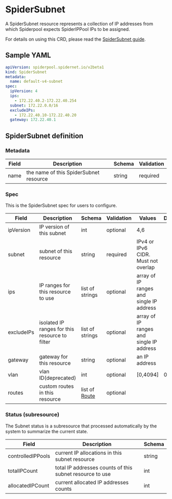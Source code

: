 # SpiderSubnet

A SpiderSubnet resource represents a collection of IP addresses from which Spiderpool expects SpiderIPPool IPs to be assigned.

For details on using this CRD, please read the [SpiderSubnet guide](./../usage/spider-subnet.md).

## Sample YAML

```yaml
apiVersion: spiderpool.spidernet.io/v2beta1
kind: SpiderSubnet
metadata:
  name: default-v4-subnet
spec:
  ipVersion: 4
  ips:
    - 172.22.40.2-172.22.40.254
  subnet: 172.22.0.0/16
  excludeIPs:
    - 172.22.40.10-172.22.40.20
  gateway: 172.22.40.1
```

## SpiderSubnet definition

### Metadata

| Field | Description                            | Schema | Validation |
|-------|----------------------------------------|--------|------------|
| name  | the name of this SpiderSubnet resource | string | required   |

### Spec

This is the SpiderSubnet spec for users to configure.

| Field             | Description                                    | Schema                                       | Validation | Values                                   | Default |
|-------------------|------------------------------------------------|----------------------------------------------|------------|------------------------------------------|---------|
| ipVersion         | IP version of this subnet                      | int                                          | optional   | 4,6                                      |         |
| subnet            | subnet of this resource                        | string                                       | required   | IPv4 or IPv6 CIDR.<br/>Must not overlap  |         |
| ips               | IP ranges for this resource to use             | list of strings                              | optional   | array of IP ranges and single IP address |         |
| excludeIPs        | isolated IP ranges for this resource to filter | list of strings                              | optional   | array of IP ranges and single IP address |         |
| gateway           | gateway for this resource                      | string                                       | optional   | an IP address                            |         |
| vlan              | vlan ID(deprecated)                            | int                                          | optional   | [0,4094]                                 | 0       |
| routes            | custom routes in this resource                 | list of [Route](./crd-spiderippool.md#Route) | optional   |                                          |         |

### Status (subresource)

The Subnet status is a subresource that processed automatically by the system to summarize the current state.

| Field             | Description                                              | Schema |
|-------------------|----------------------------------------------------------|--------|
| controlledIPPools | current IP allocations in this subnet resource           | string |
| totalIPCount      | total IP addresses counts of this subnet resource to use | int    |
| allocatedIPCount  | current allocated IP addresses counts                    | int    |
